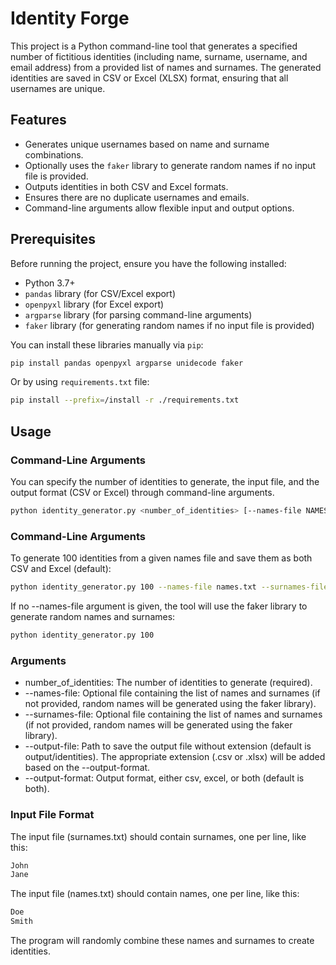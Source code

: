 # Identity Forge

This project is a Python command-line tool that generates a specified number of fictitious identities (including name, surname, username, and email address) from a provided list of names and surnames. The generated identities are saved in CSV or Excel (XLSX) format, ensuring that all usernames are unique.

## Features

- Generates unique usernames based on name and surname combinations.
- Optionally uses the `faker` library to generate random names if no input file is provided.
- Outputs identities in both CSV and Excel formats.
- Ensures there are no duplicate usernames and emails.
- Command-line arguments allow flexible input and output options.

## Prerequisites

Before running the project, ensure you have the following installed:

- Python 3.7+
- `pandas` library (for CSV/Excel export)
- `openpyxl` library (for Excel export)
- `argparse` library (for parsing command-line arguments)
- `faker` library (for generating random names if no input file is provided)

You can install these libraries manually via `pip`:

```bash
pip install pandas openpyxl argparse unidecode faker 
```

Or by using `requirements.txt` file:

```bash
pip install --prefix=/install -r ./requirements.txt
```

## Usage
### Command-Line Arguments

You can specify the number of identities to generate, the input file, and the output format (CSV or Excel) through command-line arguments.

```bash
python identity_generator.py <number_of_identities> [--names-file NAMES_FILE] [--surnames-file NAMES_FILE] [--output-file OUTPUT_FILE] [--output-format {csv,excel,both}]
```

### Command-Line Arguments

To generate 100 identities from a given names file and save them as both CSV and Excel (default):

```bash
python identity_generator.py 100 --names-file names.txt --surnames-file surnames.txt --output-file output/identities --output-format both
```

If no --names-file argument is given, the tool will use the faker library to generate random names and surnames:

```bash
python identity_generator.py 100
```

### Arguments

- number_of_identities: The number of identities to generate (required).
- --names-file: Optional file containing the list of names and surnames (if not provided, random names will be generated using the faker library).
- --surnames-file: Optional file containing the list of names and surnames (if not provided, random names will be generated using the faker library).
- --output-file: Path to save the output file without extension (default is output/identities). The appropriate extension (.csv or .xlsx) will be added based on the --output-format.
- --output-format: Output format, either csv, excel, or both (default is both).

### Input File Format

The input file (surnames.txt) should contain surnames, one per line, like this:

```bash
John
Jane
```

The input file (names.txt) should contain names, one per line, like this:

```bash
Doe
Smith
```

The program will randomly combine these names and surnames to create identities.
